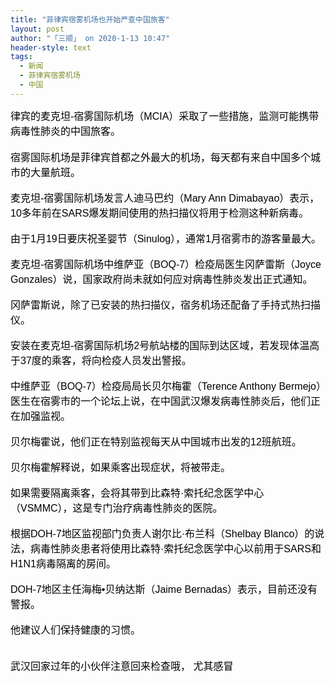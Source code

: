 ```yaml
---
title: "菲律宾宿雾机场也开始严查中国旅客"
layout: post
author: "「三顺」 on 2020-1-13 10:47"
header-style: text
tags:
  - 新闻
  - 菲律宾宿雾机场
  - 中国
---
```


<head></head>
<body>
 <div align="left"> 
  <font color="#000"><font face="微软雅黑, Tahoma, Helvetica, Arial, 宋体, sans-serif"><font style="font-size:16px">律宾的麦克坦-宿雾国际机场（MCIA）采取了一些措施，监测可能携带病毒性肺炎的中国旅客。</font></font></font> 
 </div> 
 <div align="left"> 
  <font color="#000"><font face="微软雅黑, Tahoma, Helvetica, Arial, 宋体, sans-serif"><font style="font-size:16px"><br> 宿雾国际机场是菲律宾首都之外最大的机场，每天都有来自中国多个城市的大量航班。</font></font></font> 
 </div>
 <br> 
 <div align="left"> 
  <font color="#000"><font face="微软雅黑, Tahoma, Helvetica, Arial, 宋体, sans-serif"><font style="font-size:16px">麦克坦-宿雾国际机场发言人迪马巴约（Mary Ann Dimabayao）表示，10多年前在SARS爆发期间使用的热扫描仪将用于检测这种新病毒。</font></font></font> 
 </div>
 <br> 
 <div align="left"> 
  <font color="#000"><font face="微软雅黑, Tahoma, Helvetica, Arial, 宋体, sans-serif"><font style="font-size:16px">由于1月19日要庆祝圣婴节（Sinulog），通常1月宿雾市的游客量最大。</font></font></font> 
 </div>
 <br> 
 <div align="left"> 
  <font color="#000"><font face="微软雅黑, Tahoma, Helvetica, Arial, 宋体, sans-serif"><font style="font-size:16px">麦克坦-宿雾国际机场中维萨亚（BOQ-7）检疫局医生冈萨雷斯（Joyce Gonzales）说，国家政府尚未就如何应对病毒性肺炎发出正式通知。</font></font></font> 
 </div>
 <br> 
 <div align="left"> 
  <font color="#000"><font face="微软雅黑, Tahoma, Helvetica, Arial, 宋体, sans-serif"><font style="font-size:16px">冈萨雷斯说，除了已安装的热扫描仪，宿务机场还配备了手持式热扫描仪。</font></font></font> 
 </div>
 <br> 
 <div align="left"> 
  <font color="#000"><font face="微软雅黑, Tahoma, Helvetica, Arial, 宋体, sans-serif"><font style="font-size:16px">安装在麦克坦-宿雾国际机场2号航站楼的国际到达区域，若发现体温高于37度的乘客，将向检疫人员发出警报。</font></font></font> 
 </div>
 <br> 
 <div align="left"> 
  <font color="#000"><font face="微软雅黑, Tahoma, Helvetica, Arial, 宋体, sans-serif"><font style="font-size:16px">中维萨亚（BOQ-7）检疫局局长贝尔梅霍（Terence Anthony Bermejo）医生在宿雾市的一个论坛上说，在中国武汉爆发病毒性肺炎后，他们正在加强监视。</font></font></font> 
 </div>
 <br> 
 <div align="left"> 
  <font color="#000"><font face="微软雅黑, Tahoma, Helvetica, Arial, 宋体, sans-serif"><font style="font-size:16px">贝尔梅霍说，他们正在特别监视每天从中国城市出发的12班航班。</font></font></font> 
 </div>
 <br> 
 <div align="left"> 
  <font color="#000"><font face="微软雅黑, Tahoma, Helvetica, Arial, 宋体, sans-serif"><font style="font-size:16px">贝尔梅霍解释说，如果乘客出现症状，将被带走。</font></font></font> 
 </div>
 <br> 
 <div align="left"> 
  <font color="#000"><font face="微软雅黑, Tahoma, Helvetica, Arial, 宋体, sans-serif"><font style="font-size:16px">如果需要隔离乘客，会将其带到比森特·索托纪念医学中心（VSMMC），这是专门治疗病毒性肺炎的医院。</font></font></font> 
 </div>
 <br> 
 <div align="left"> 
  <font color="#000"><font face="微软雅黑, Tahoma, Helvetica, Arial, 宋体, sans-serif"><font style="font-size:16px">根据DOH-7地区监视部门负责人谢尔比·布兰科（Shelbay Blanco）的说法，病毒性肺炎患者将使用比森特·索托纪念医学中心以前用于SARS和H1N1病毒隔离的房间。</font></font></font> 
 </div>
 <br> 
 <div align="left"> 
  <font color="#000"><font face="微软雅黑, Tahoma, Helvetica, Arial, 宋体, sans-serif"><font style="font-size:16px">DOH-7地区主任海梅•贝纳达斯（Jaime Bernadas）表示，目前还没有警报。</font></font></font> 
 </div>
 <br> 
 <div align="left"> 
  <font color="#000"><font face="微软雅黑, Tahoma, Helvetica, Arial, 宋体, sans-serif"><font style="font-size:16px">他建议人们保持健康的习惯。</font></font></font> 
 </div>
 <br> 
 <br> 
 <div align="left"> 
  <font color="#000"><font face="微软雅黑, Tahoma, Helvetica, Arial, 宋体, sans-serif"><font style="font-size:16px">武汉回家过年的小伙伴注意回来检查哦， 尤其感冒</font></font></font> 
 </div>
 <br>
</body>


